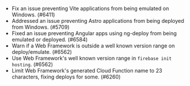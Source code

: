 - Fix an issue preventing Vite applications from being emulated on Windows. (#6411)
- Addressed an issue preventing Astro applications from being deployed from Windows. (#5709)
- Fixed an issue preventing Angular apps using ng-deploy from being emulated or deployed. (#6584)
- Warn if a Web Framework is outside a well known version range on deploy/emulate. (#6562)
- Use Web Framework's well known version range in `firebase init hosting`. (#6562)
- Limit Web Framework's generated Cloud Function name to 23 characters, fixing deploys for some. (#6260)
